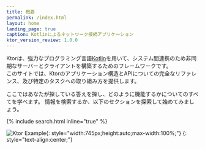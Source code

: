 ```yaml
---
title: 概要
permalink: /index.html
layout: home
landing_page: true
caption: Kotlinによるネットワーク接続アプリケーション
ktor_version_review: 1.0.0
---
```


Ktorは、強力なプログラミング言語[Kotlin](https://kotlinlang.org)を用いて、システム間連携のため非同期なサーバーとクライアントを構築するためのフレームワークです。	
このサイトでは、Ktorのアプリケーション構造とAPIについての完全なリファレンス、及び特定のタスクへの取り組み方を提供します。

ここではあなたが探している答えを探し、どのように機能するかについてのすべてを学べます。
情報を検索するか、以下のセクションを探索して始めてみましょう。

{% include search.html inline="true" %}

![Ktor Example](/what-is-ktor-shadow.png){: style="width:745px;height:auto;max-width:100%;"}
{: style="text-align:center;"}
